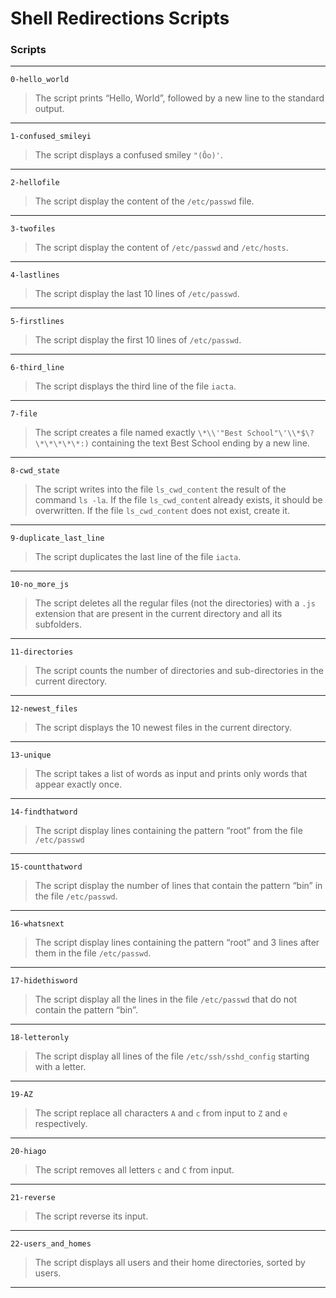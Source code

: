 # Shell Redirections Scripts
### Scripts
---
`0-hello_world`
> The script prints “Hello, World”, followed by a new line to the standard output.
---
`1-confused_smileyi`
> The script displays a confused smiley `"(Ôo)'`.
---
`2-hellofile`
> The script display the content of the `/etc/passwd` file.
---
`3-twofiles`
> The script display the content of `/etc/passwd` and `/etc/hosts`.
---
`4-lastlines`
> The script display the last 10 lines of `/etc/passwd`.
---
`5-firstlines`
> The script display the first 10 lines of `/etc/passwd`.
---
`6-third_line`
> The script displays the third line of the file `iacta`.
---
`7-file`
> The script creates a file named exactly `\*\\'"Best School"\'\\*$\?\*\*\*\*\*:)` containing the text Best School ending by a new line.
---
`8-cwd_state`
> The script writes into the file `ls_cwd_content` the result of the command `ls -la`. If the file `ls_cwd_conten`t already exists, it should be overwritten. If the file `ls_cwd_content` does not exist, create it.
---
`9-duplicate_last_line`
> The script duplicates the last line of the file `iacta`.
---
`10-no_more_js`
> The script deletes all the regular files (not the directories) with a `.js` extension that are present in the current directory and all its subfolders.
---
`11-directories`
> The script counts the number of directories and sub-directories in the current directory.
---
`12-newest_files`
> The script displays the 10 newest files in the current directory.
---
`13-unique`
> The script takes a list of words as input and prints only words that appear exactly once.
---
`14-findthatword`
> The script display lines containing the pattern “root” from the file `/etc/passwd`
---
`15-countthatword`
> The script display the number of lines that contain the pattern “bin” in the file `/etc/passwd`.
---
`16-whatsnext`
> The script display lines containing the pattern “root” and 3 lines after them in the file `/etc/passwd`.
---
`17-hidethisword`
> The script display all the lines in the file `/etc/passwd` that do not contain the pattern “bin”.
---
`18-letteronly`
> The script display all lines of the file `/etc/ssh/sshd_config` starting with a letter.
---
`19-AZ`
> The script replace all characters `A` and `c` from input to `Z` and `e` respectively.
---
`20-hiago`
> The script removes all letters `c` and `C` from input.
---
`21-reverse`
> The script reverse its input.
---
`22-users_and_homes`
> The script displays all users and their home directories, sorted by users.
---

